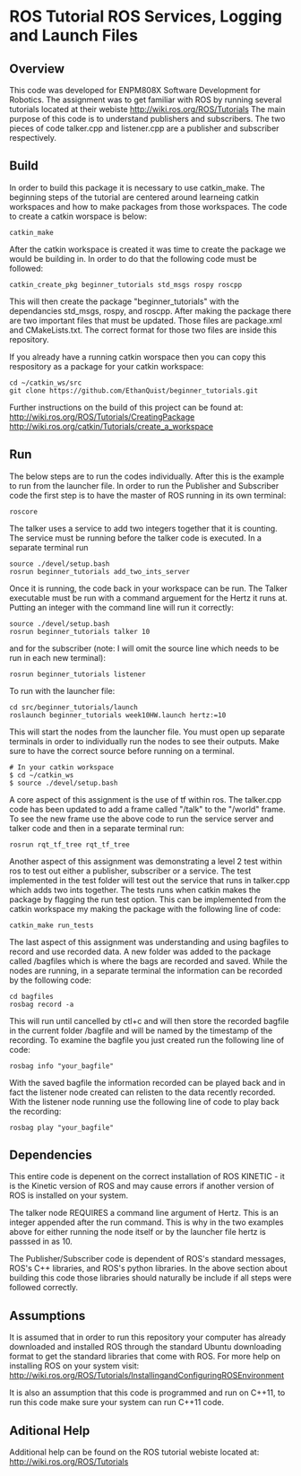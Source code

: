# ROS Tutorial ROS Services, Logging and Launch Files

## Overview
This code was developed for ENPM808X Software Development for Robotics. The assignment was to get familiar with ROS by running several tutorials located at their webiste http://wiki.ros.org/ROS/Tutorials
The main purpose of this code is to understand publishers and subscribers. The two pieces of code talker.cpp and listener.cpp are a publisher and subscriber respectively.

## Build
In order to build this package it is necessary to use catkin_make. The beginning steps of the tutorial are centered around learneing catkin workspaces and how to make packages from those workspaces.
The code to create a catkin worspace is below:
```
catkin_make
```
After the catkin workspace is created it was time to create the package we would be building in. In order to do that the following code must be followed:
```
catkin_create_pkg beginner_tutorials std_msgs rospy roscpp
```
This will then create the package "beginner_tutorials" with the dependancies std_msgs, rospy, and roscpp.
After making the package there are two important files that must be updated. Those files are package.xml and CMakeLists.txt. The correct format for those two files are inside this repository.


If you already have a running catkin worspace then you can copy this respository as a package for your catkin workspace:
```
cd ~/catkin_ws/src
git clone https://github.com/EthanQuist/beginner_tutorials.git
```


Further instructions on the build of this project can be found at:
http://wiki.ros.org/ROS/Tutorials/CreatingPackage
http://wiki.ros.org/catkin/Tutorials/create_a_workspace


## Run
The below steps are to run the codes individually. After this is the example to run from the launcher file.
In order to run the Publisher and Subscriber code the first step is to have the master of ROS running in its own terminal:
```
roscore
```
The talker uses a service to add two integers together that it is counting. The service must be running before the talker code is executed. In a separate terminal run
```
source ./devel/setup.bash
rosrun beginner_tutorials add_two_ints_server
```

Once it is running, the code back in your workspace can be run. The Talker executable must be run with a command arguement for the Hertz it runs at. Putting an integer with the command line will run it correctly:
```
source ./devel/setup.bash
rosrun beginner_tutorials talker 10
```
and for the subscriber (note: I will omit the source line which needs to be run in each new terminal):
```
rosrun beginner_tutorials listener
```

To run with the launcher file:
```
cd src/beginner_tutorials/launch
roslaunch beginner_tutorials week10HW.launch hertz:=10
```

This will start the nodes from the launcher file. You must open up separate terminals in order to individually run the nodes to see their outputs. Make sure to have the correct source before running on a terminal.
```
# In your catkin workspace
$ cd ~/catkin_ws
$ source ./devel/setup.bash
```


A core aspect of this assignment is the use of tf within ros. The talker.cpp code has been updated to add a frame called "/talk" to the "/world" frame. To see the new frame use the above code to run the service server and talker code and then in a separate terminal run:
```
rosrun rqt_tf_tree rqt_tf_tree
``` 

Another aspect of this assignment was demonstrating a level 2 test within ros to test out either a publisher, subscriber or a service. The test implemented in the test folder will test out the service that runs in talker.cpp which adds two ints together. The tests runs when catkin makes the package by flagging the run test option. This can be implemented from the catkin workspace my making the package with the following line of code:
```
catkin_make run_tests
```

The last aspect of this assignment was understanding and using bagfiles to record and use recorded data. A new folder was added to the package called /bagfiles which is where the bags are recorded and saved. While the nodes are running, in a separate terminal the information can be recorded by the following code:
```
cd bagfiles
rosbag record -a
```
This will run until cancelled by ctl+c and will then store the recorded bagfile in the current folder /bagfile and will be named by the timestamp of the recording. To examine the bagfile you just created run the following line of code:
```
rosbag info "your_bagfile" 
```

With the saved bagfile the information recorded can be played back and in fact the listener node created can relisten to the data recently recorded. With the listener node running use the following line of code to play back the recording:
```
rosbag play "your_bagfile"
```

## Dependencies
This entire code is depenent on the correct installation of ROS KINETIC - it is the Kinetic version of ROS and may cause errors if another version of ROS is installed on your system.

The talker node REQUIRES a command line argument of Hertz. This is an integer appended after the run command. This is why in the two examples above for either running the node itself or by the launcher file hertz is passsed in as 10.

The Publisher/Subscriber code is dependent of ROS's standard messages, ROS's C++ libraries, and ROS's python libraries. In the above section about building this code those libraries should naturally be include if all steps were followed correctly.

## Assumptions
It is assumed that in order to run this repository your computer has already downloaded and installed ROS through the standard Ubuntu downloading format to get the standard libraries that come with ROS.
For more help on installing ROS on your system visit: http://wiki.ros.org/ROS/Tutorials/InstallingandConfiguringROSEnvironment

It is also an assumption that this code is programmed and run on C++11, to run this code make sure your system can run C++11 code.

## Aditional Help
Additional help can be found on the ROS tutorial webiste located at: http://wiki.ros.org/ROS/Tutorials

